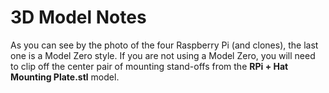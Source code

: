 # 3D Model Notes

As you can see by the photo of the four Raspberry Pi (and clones), the last one is a Model Zero style. If you are not using a Model Zero, you will need to clip off the center pair of mounting stand-offs from the **RPi + Hat Mounting Plate.stl** model. 
